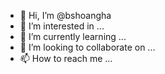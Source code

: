 - 👋 Hi, I’m @bshoangha
- 👀 I’m interested in ...
- 🌱 I’m currently learning ...
- 💞️ I’m looking to collaborate on ...
- 📫 How to reach me ...

<!---
bshoangha/bshoangha is a ✨ special ✨ repository because its `README.md` (this file) appears on your GitHub profile.
You can click the Preview link to take a look at your changes.
--->
